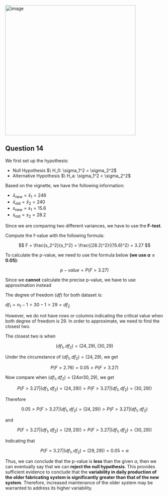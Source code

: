 <img width="414" alt="image" src="https://github.com/user-attachments/assets/e6ac0d10-9103-49b5-b088-b95efacaf4b5" />

## Question 14

We first set up the hypothesis:
- Null Hypothesis $\ H_0: \sigma_1^2 = \sigma_2^2\$ 
- Alternative Hypothesis $\ H_a: \sigma_1^2 < \sigma_2^2\$

Based on the vignette, we have the following information:
- $\bar{x}_{\text{new}} = \bar{x}_1 = 246$
- $\bar{x}_{\text{old}} = \bar{x}_2 = 240$
- $s_{\text{new}} = s_1 = 15.6$
- $s_{\text{old}} = s_2 = 28.2$

Since we are comparing two different variances, we have to use the **F-test**.

Compute the f-value with the following formula:

$$
F = \frac{s_2^2}{s_1^2} = \frac{(28.2)^2}{(15.6)^2} = 3.27
$$

To calculate the p-value, we need to use the formula below **(we use $\alpha = 0.05$)**:

$$
p-value = P(F>3.27)
$$

Since we **cannot** calculate the precise p-value, we have to use approximation instead

The degree of freedom ($df$) for both dataset is:

$df_1 = n_1 - 1 = 30 - 1 = 29 = df_2$

However, we do not have rows or columns indicating the critical value when both degree of freedom is 29.
In order to approximate, we need to find the closest two.

The closest two is when 

$$
(df_1, df_2) = (24, 29), (30, 29)
$$

Under the circumstance of $(df_1, df_2) = (24, 29)$, we get 

$$
P(F>2.76) = 0.05 > P(F>3.27)
$$

Now compare when $(df_1, df_2) = (24 or 30, 29)$, we get

$$
P(F>3.27 | (df_1, df_2) = (24, 29)) > P(F>3.27 | (df_1, df_2) = (30, 29))
$$

Therefore

$$
0.05 > P(F>3.27 | (df_1, df_2) = (24, 29)) > P(F>3.27 | (df_1, df_2) 
$$

and

$$
P(F>3.27 | (df_1, df_2) = (29, 29)) > P(F>3.27 | (df_1, df_2) = (30, 29))
$$

Indicating that

$$
P(F>3.27 | (df_1, df_2) = (29, 29)) < 0.05 = \alpha
$$

Thus, we can conclude that the p-value is **less** than the given $\alpha$, then we can eventually say that
we can **reject the null hypothesis**. This provides sufficient evidence to conclude that the **variability in daily production of the older fabricating system is significantly greater than that of the new system**. Therefore, increased maintenance of the older system may be warranted to address its higher variability.
